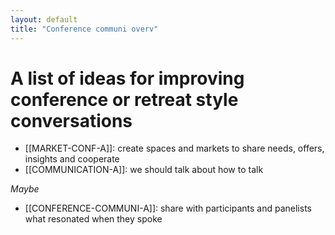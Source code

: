 ```yaml
---
layout: default
title: "Conference communi overv"
---
```


# A list of ideas for improving conference or retreat style conversations

- [[MARKET-CONF-A]]: create spaces and markets to share needs, offers, insights and cooperate 
- [[COMMUNICATION-A]]: we should talk about how to talk




*Maybe*
- [[CONFERENCE-COMMUNI-A]]: share with participants and panelists what resonated when they spoke 
